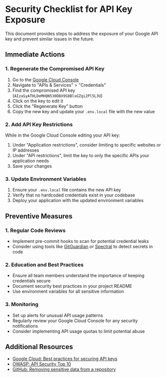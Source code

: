 # Security Checklist for API Key Exposure

This document provides steps to address the exposure of your Google API key and prevent similar issues in the future.

## Immediate Actions

### 1. Regenerate the Compromised API Key

1. Go to the [Google Cloud Console](https://console.cloud.google.com/)
2. Navigate to "APIs & Services" > "Credentials"
3. Find the compromised API key (`AIzaSyATHLDeMHQN530DBX9S8BlxGZqi2Pl5L3U`)
4. Click on the key to edit it
5. Click the "Regenerate Key" button
6. Copy the new key and update your `.env.local` file with the new value

### 2. Add API Key Restrictions

While in the Google Cloud Console editing your API key:

1. Under "Application restrictions", consider limiting to specific websites or IP addresses
2. Under "API restrictions", limit the key to only the specific APIs your application needs
3. Save your changes

### 3. Update Environment Variables

1. Ensure your `.env.local` file contains the new API key
2. Verify that no hardcoded credentials exist in your codebase
3. Deploy your application with the updated environment variables

## Preventive Measures

### 1. Regular Code Reviews

- Implement pre-commit hooks to scan for potential credential leaks
- Consider using tools like [GitGuardian](https://www.gitguardian.com/) or [Spectral](https://spectralops.io/) to detect secrets in code

### 2. Education and Best Practices

- Ensure all team members understand the importance of keeping credentials secure
- Document security best practices in your project README
- Use environment variables for all sensitive information

### 3. Monitoring

- Set up alerts for unusual API usage patterns
- Regularly review your Google Cloud Console for any security notifications
- Consider implementing API usage quotas to limit potential abuse

## Additional Resources

- [Google Cloud: Best practices for securing API keys](https://cloud.google.com/docs/authentication/api-keys#securing_an_api_key)
- [OWASP: API Security Top 10](https://owasp.org/www-project-api-security/)
- [GitHub: Removing sensitive data from a repository](https://docs.github.com/en/authentication/keeping-your-account-and-data-secure/removing-sensitive-data-from-a-repository) 